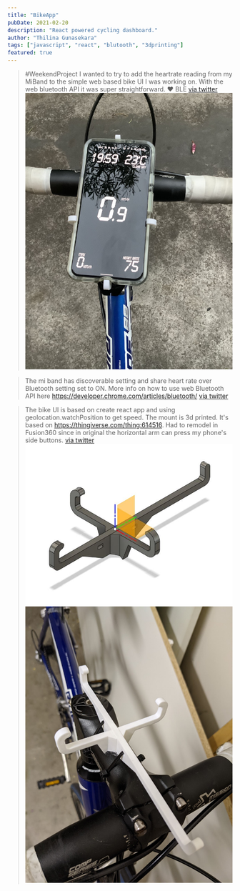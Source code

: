 ```yaml
---
title: "BikeApp"
pubDate: 2021-02-20
description: "React powered cycling dashboard."
author: "Thilina Gunasekara"
tags: ["javascript", "react", "blutooth", "3dprinting"]
featured: true
---
```


> #WeekendProject I wanted to try to add the heartrate reading from my MiBand to the simple web based bike UI I was working on. With the web bluetooth API it was super straightforward. ❤️ BLE [via twitter](https://twitter.com/thilinag/status/1363087498117742598)
![Phone mounted on handlebar](./assets/Euqlcg5UYAcaiJy.jpeg)

> The mi band has discoverable setting and share heart rate over Bluetooth setting set to ON. More info on how to use web Bluetooth API here https://developer.chrome.com/articles/bluetooth/ [via twitter](https://twitter.com/thilinag/status/1363087502668488705)

> The bike UI is based on create react app and using geolocation.watchPosition to get speed. The mount is 3d printed. It's based on https://thingiverse.com/thing:614516. Had to remodel in Fusion360 since in original the horizontal arm can press my phone's side buttons. [via twitter](https://twitter.com/thilinag/status/1363087511740768263)
![Phone mount modal](./assets/EuqoklKVEAEZCG2.jpeg)
![3d printed bracket](./assets/EuqopnZVkAUBJjH.jpeg)